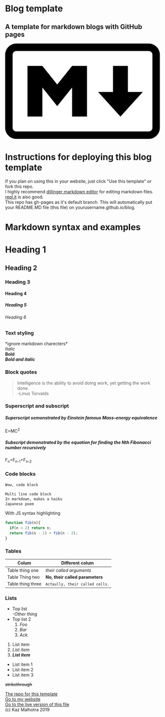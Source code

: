 

# Blog template
## A template for markdown blogs with GitHub pages
![Wow, an image](/assets/img/md_logo.png)
# Instructions for deploying this blog template
If you plan on using this in your website, just click "Use this template" or fork this repo.     
I highly recommend [dillinger markdown editor](https://dillinger.io/) for editing markdown files. [repl.it](https://repl.it)
is also good.    
This repo has gh-pages as it's default branch. This will automatically put your README.MD file (this file) on yourusername.github.io/blog. 
#
#
# Markdown syntax and examples
# Heading 1
## Heading 2  
### Heading 3  
#### Heading 4
##### Heading 5
###### Heading 6    
####
####
####
####

### Text styling
\*ignore markdown charecters\*  
*Italic*  
**Bold**  
**_Bold and italic_**  
### Block quotes
> Intelligence is the ability to avoid doing work, yet getting the work done.    
> -Linus Torvalds

### Superscript and subscript
####
##### Superscript semonstrated by Einstein famous Mass–energy equivalence
E=MC<sup>2</sup>  
##### Subscript demonstrated by the equation for finding the Nth Fibonacci number recursively
F<sub>n</sub>=F<sub>n-1</sub>+F<sub>n-2</sub>

### Code blocks
`Wow, code block`
```
Multi line code block  
In markdown, makes a haiku
Japanese poem
```    
With JS syntax highlighting
``` js
function fib(n){
  if(n < 2) return n;
  return fib(n - 1) + fib(n - 2);
}
```

### Tables
| Colum | Different colum |
| ------ | ----------- |
| Table thing one  |*their called arguments* |
| Table Thing two | **No, their called parameters** |
| Table thing three| `Actaully, their called cells.` |

### Lists
* Top list       
    *-Other thing*
* Top list 2 
    1. *Foo*
    2. *Bar*
    3. *Ack*


1. List item 
2. *List item*  
3. **_List item_**

- List item 1  
- List item 2  
- List item 3  

~~strikethrough~~

[The repo for this template](https://github.com/kazmalhotra/blog)  
[Go to my website](https://kazmal.tech)  
[Go to the live version of this file](https://kazmal.tech/blog)  
(c) Kaz Malhotra 2019
